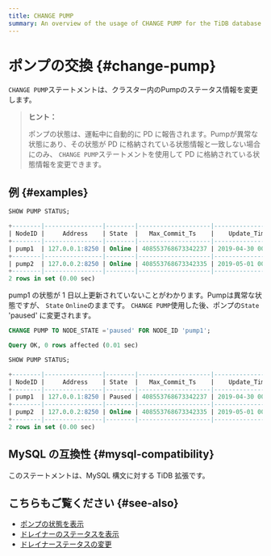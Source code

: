 ```yaml
---
title: CHANGE PUMP
summary: An overview of the usage of CHANGE PUMP for the TiDB database.
---
```


# ポンプの交換 {#change-pump}

`CHANGE PUMP`ステートメントは、クラスター内のPumpのステータス情報を変更します。

> **ヒント：**
>
> ポンプの状態は、運転中に自動的に PD に報告されます。Pumpが異常な状態にあり、その状態が PD に格納されている状態情報と一致しない場合にのみ、 `CHANGE PUMP`ステートメントを使用して PD に格納されている状態情報を変更できます。

## 例 {#examples}


```sql
SHOW PUMP STATUS;
```

```sql
+--------|----------------|--------|--------------------|---------------------|
| NodeID |     Address    | State  |   Max_Commit_Ts    |    Update_Time      |
+--------|----------------|--------|--------------------|---------------------|
| pump1  | 127.0.0.1:8250 | Online | 408553768673342237 | 2019-04-30 00:00:01 |
+--------|----------------|--------|--------------------|---------------------|
| pump2  | 127.0.0.2:8250 | Online | 408553768673342335 | 2019-05-01 00:00:02 |
+--------|----------------|--------|--------------------|---------------------|
2 rows in set (0.00 sec)
```

pump1 の状態が 1 日以上更新されていないことがわかります。Pumpは異常な状態ですが、 `State` `Online`のままです。 `CHANGE PUMP`使用した後、ポンプの`State` &#39;paused&#39; に変更されます。


```sql
CHANGE PUMP TO NODE_STATE ='paused' FOR NODE_ID 'pump1';
```

```sql
Query OK, 0 rows affected (0.01 sec)
```


```sql
SHOW PUMP STATUS;
```

```sql
+--------|----------------|--------|--------------------|---------------------|
| NodeID |     Address    | State  |   Max_Commit_Ts    |    Update_Time      |
+--------|----------------|--------|--------------------|---------------------|
| pump1  | 127.0.0.1:8250 | Paused | 408553768673342237 | 2019-04-30 00:00:01 |
+--------|----------------|--------|--------------------|---------------------|
| pump2  | 127.0.0.2:8250 | Online | 408553768673342335 | 2019-05-01 00:00:02 |
+--------|----------------|--------|--------------------|---------------------|
2 rows in set (0.00 sec)
```

## MySQL の互換性 {#mysql-compatibility}

このステートメントは、MySQL 構文に対する TiDB 拡張です。

## こちらもご覧ください {#see-also}

-   [ポンプの状態を表示](/sql-statements/sql-statement-show-pump-status.md)
-   [ドレイナーのステータスを表示](/sql-statements/sql-statement-show-drainer-status.md)
-   [ドレイナーステータスの変更](/sql-statements/sql-statement-change-drainer.md)
